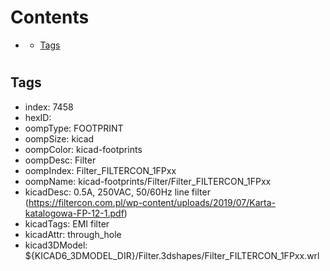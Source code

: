 



Contents
========

* [](#)
	* [Tags](#tags)

# 

## Tags

- index: 7458
- hexID: 
- oompType: FOOTPRINT
- oompSize: kicad
- oompColor: kicad-footprints
- oompDesc: Filter
- oompIndex: Filter_FILTERCON_1FPxx
- oompName: kicad-footprints/Filter/Filter_FILTERCON_1FPxx
- kicadDesc: 0.5A, 250VAC, 50/60Hz line filter (https://filtercon.com.pl/wp-content/uploads/2019/07/Karta-katalogowa-FP-12-1.pdf)
- kicadTags: EMI filter
- kicadAttr: through_hole
- kicad3DModel: ${KICAD6_3DMODEL_DIR}/Filter.3dshapes/Filter_FILTERCON_1FPxx.wrl
